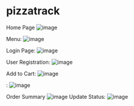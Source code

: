 # pizzatrack
Home Page
![image](https://user-images.githubusercontent.com/64826301/187038762-794b9678-474b-4055-92fc-bf5014636cd8.png)

Menu:
![image](https://user-images.githubusercontent.com/64826301/187038813-30977fc9-9e03-4d7c-9400-ac1382647509.png)

Login Page:
![image](https://user-images.githubusercontent.com/64826301/187038991-0169014e-c8d0-4aaf-b17b-237acfaf6772.png)

User Registration:
![image](https://user-images.githubusercontent.com/64826301/187038921-dcacd039-fe57-429b-a458-acd51c48ba22.png)

Add to Cart:
![image](https://user-images.githubusercontent.com/64826301/187039190-8735efd4-2688-4a4c-8d5b-fa664bbcd82d.png)

:
![image](https://user-images.githubusercontent.com/64826301/187039245-4b061b2c-62cb-4310-b416-28ceed70d14c.png)

Order Summary
![image](https://user-images.githubusercontent.com/64826301/187039396-07eedcfb-470e-420f-a9d9-d0b4fa23b7db.png)
Update Status:
![image](https://user-images.githubusercontent.com/64826301/187039525-6205c704-3648-4924-a3b5-46afcd4d8fbe.png)







